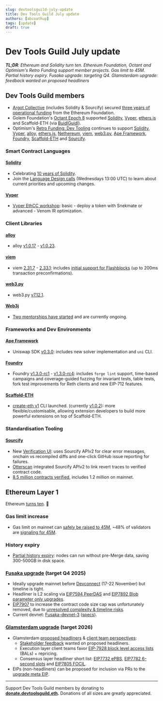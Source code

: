 ```yaml
---
slug: devtoolsguild-july-update
title: Dev Tools Guild July update
authors: [abcoathup]
tags: [update]
draft: true
---
```


# Dev Tools Guild July update

_**TL;DR**: Ethereum and Solidity turn ten.  Ethereum Foundation, Octant and Optimism's Retro Funding support member projects.  Gas limit to 45M. Partial history expiry.  Fusaka upgrade: targeting Q4.  Glamsterdam upgrade: feedback wanted on proposed headliners_

<!-- truncate -->

## Dev Tools Guild members

* [Argot Collective](https://argot.org/) (includes Solidity & Sourcify) secured [three years of operational funding](https://argot.org/blog/ef-grant-announcement) from the Ethereum Foundation.
* Golem Foundation's [Octant Epoch 8](https://x.com/OctantApp/status/1948437029555220557) supported [Solidity](https://octant.app/project/8/0xe2F7cF9C2b12c0BfcdAB571F9E50418fC08F4AD1), [Vyper](https://octant.app/project/8/0x0b450A3688a55d4221329D31e2F103bCe9adAc40), [ethers.js](https://octant.app/project/8/0x8ba1f109551bD432803012645Ac136ddd64DBA72) and Scaffold-ETH (via [BuidlGuidl](https://octant.app/project/8/0x6A4E5ed62d3827128Dbd70c5bDe25C0e6c6aA537)).
* Optimism's [Retro Funding: Dev Tooling](https://atlas.optimism.io/missions/retro-funding-dev-tooling) continues to support [Solidity](https://atlas.optimism.io/project/0xcc8d03e014e121d10602eeff729b755d5dc6a317df0d6302c8a9d3b5424aaba8), [Vyper](https://atlas.optimism.io/project/0x9ca1f7b0e0d10d3bd2619e51a54f2e4175e029c87a2944cf1ebc89164ba77ea0), [alloy](https://atlas.optimism.io/project/0x56ce7cbc27852a8d8ef5869dc9033a215c8893f799468f61527dacb9f92be790), [ethers.js](https://atlas.optimism.io/project/0xa3d07f453f70d844196d89d79848aa2e70a0bd8b38bf0f493cba1547bb3bca5e), [Nethereum](https://atlas.optimism.io/project/0x4a5e771af86cf1938056b43cddbf0018dca1376d578f631f7449fe10ac4958ed), [viem](https://atlas.optimism.io/project/0x6bd057da522918a4675396313ae33a2f2788a1ceeb3bd7ae228015e3eb317a7d), [web3.py](https://atlas.optimism.io/project/0xebe03c3d6d33cad60124b9b05ef6e2ff056293a1de3c5fa51dfbb90c86c14bf7), [Ape Framework](https://atlas.optimism.io/project/0xa0b16714baef75d97ec07fd48eaf42e79df92fe2a3c2d725d2388ede587ea54c), [Foundry](https://atlas.optimism.io/project/0x4562c0630907577f433cad78c7e2cc03349d918b6c14ef982f11a2678f5999ad), [Scaffold-ETH](https://atlas.optimism.io/project/0x154a42e5ca88d7c2732fda74d6eb611057fc88dbe6f0ff3aae7b89c2cd1666ab) and [Sourcify](https://atlas.optimism.io/project/0x51cda5996ef1a2ccd8fcf4ee5792337695599454c83eb1218c3ad4388dcb5bf5).

### Smart Contract Languages
#### [Solidity](https://soliditylang.org/) 
* Celebrating [10 years of Solidity](https://x.com/solidity_lang/status/1942905422467551248).
* Join the [Language Design calls](https://meet.solidity.org) (Wednesdays 13:00 UTC) to learn about current priorities and upcoming changes.

#### [Vyper](https://vyperlang.org/)
* [Vyper EthCC workshop](https://github.com/vyperlang/vyper-workshop#readme): basic - deploy a token with Snekmate or advanced - Venom IR optimization.

### Client Libraries
#### [alloy](https://alloy.rs/)
* alloy [v1.0.17](https://github.com/alloy-rs/alloy/releases/tag/v1.0.17) - [v1.0.23](https://github.com/alloy-rs/alloy/releases/tag/v1.0.23).

#### [viem](https://viem.sh/)
* viem [2.31.7](https://github.com/wevm/viem/releases/tag/viem%402.31.7) - [2.33.1](https://github.com/wevm/viem/releases/tag/viem%402.33.1): includes [initial support for Flashblocks](https://x.com/_jxom/status/1946961084125954476) (up to 200ms transaction preconfirmations).

#### [web3.py](https://web3py.readthedocs.io/)
* web3.py [v7.12.1](https://web3py.readthedocs.io/en/latest/release_notes.html#web3-py-v7-12-1-2025-07-14).

#### [Web3j](https://docs.web3j.io/)
* [Two mentorships have started](https://blog.web3labs.com/web3j-mentorship-2025-meet-the-mentees/) and are currently ongoing.

### Frameworks and Dev Environments
#### [Ape Framework](https://docs.apeworx.io/ape)
* Uniswap SDK [v0.3.0](https://github.com/ApeWorX/uniswap-sdk/releases/tag/v0.3.0): includes new solver implementation and `uni` CLI.

#### [Foundry](https://getfoundry.sh/)
* Foundry [v1.3.0-rc1](https://github.com/foundry-rs/foundry/releases/tag/v1.3.0-rc1) - [v1.3.0-rc4](https://github.com/foundry-rs/foundry/releases/tag/v1.3.0-rc4): includes `forge lint` support, time-based campaigns and coverage-guided fuzzing for invariant tests, table tests, fork test improvements for Reth clients and new EIP-712 features.

#### [Scaffold-ETH](https://scaffoldeth.io/)
* [create-eth v1](https://github.com/scaffold-eth/create-eth/releases) CLI launched.  (currently [v1.0.2](https://github.com/scaffold-eth/create-eth/releases/tag/v1.0.2)): more flexible/customisable, allowing extension developers to build more powerful extensions on top of Scaffold-ETH.

### Standardisation Tooling
#### [Sourcify](https://sourcify.dev/)
* New [Verification UI](https://verify.sourcify.dev): uses Sourcify APIv2 for clear error messages, onchain vs recompiled diffs and one-click GitHub issue reporting for failures.
* [Otterscan](https://x.com/otterscan/status/1944891894192070812) integrated Sourcify APIv2 to link revert traces to verified contract code.
* [8.5 million contracts verified](https://sourcify.dev/), includes 1.2 million on mainnet.

## Ethereum Layer 1

Ethereum [turns ten](https://etherscan.io/block/0). :cake:

### Gas limit increase
* Gas limit on mainnet can [safely be raised to 45M](https://ethpandaops.io/posts/gaslimit-scaling/), ~48% of validators are [signaling for 45M](https://gaslimit.pics/).

### History expiry
* [Partial history expiry](https://blog.ethereum.org/2025/07/08/partial-history-exp): nodes can run without pre-Merge data, saving 300-500GB in disk space.

### [Fusaka upgrade](https://forkcast.org/upgrade/fusaka) (target Q4 2025)

* Ideally upgrade mainnet before [Devconnect](https://devconnect.org/) (17-22 November) but timeline is tight.  
* Headliner is L2 scaling via [EIP7594 PeerDAS](https://forkcast.org/upgrade/fusaka#eip-7594) and [EIP7892 Blob parameter only upgrades](https://forkcast.org/upgrade/fusaka#eip-7892).
* [EIP7907](https://eips.ethereum.org/EIPS/eip-7907) to increase the contract code size cap was unfortunately removed, due to [unresolved complexity & timeline risks](https://ethereum-magicians.org/t/allcoredevs-execution-acde-216-july-17-2025/24770/4#p-60423-eip-7907-6).
* Current devnet: [Fusaka-devnet-3](https://fusaka-devnet-3.ethpandaops.io/) ([specs](https://notes.ethereum.org/@ethpandaops/fusaka-devnet-3)).

### [Glamsterdam upgrade](https://forkcast.org/upgrade/glamsterdam) (target 2026)

* Glamsterdam [proposed headliners](https://forkcast.org/upgrade/glamsterdam#headliner-options) & [client team perspectives](https://forkcast.org/upgrade/glamsterdam#client-team-perspectives): 
  * [Stakeholder feedback](https://ethereum-magicians.org/t/soliciting-stakeholder-feedback-on-glamsterdam-headliners/24885) wanted on proposed headliners.
  * Execution layer client teams favor [EIP-7928 block level access lists](https://forkcast.org/upgrade/glamsterdam#eip-7928) (BALs) + repricing.
  * Consensus layer headliner short list: [EIP7732 ePBS](https://forkcast.org/upgrade/glamsterdam#eip-7732), [EIP7782 6-second slots](https://forkcast.org/upgrade/glamsterdam#eip-7782) and [EIP7805 FOCIL](https://forkcast.org/upgrade/glamsterdam#eip-7805).
* EIPs (non-headliners) can be proposed for inclusion via PRs to the [upgrade meta EIP](https://github.com/ethereum/EIPs/blob/master/EIPS/eip-7773.md#proposed-for-inclusion).

---


Support Dev Tools Guild members by donating to **[donate.devtoolsguild.eth](https://devtoolsguild.xyz/donate).**  Donations of all sizes are greatly appreciated.  




